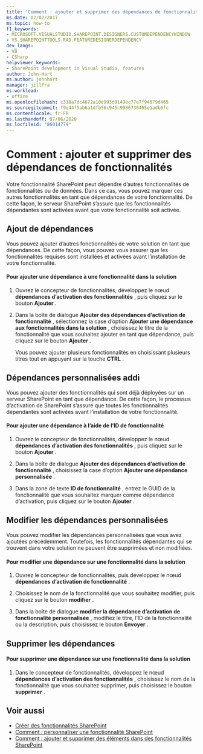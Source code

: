 ```yaml
---
title: 'Comment : ajouter et supprimer des dépendances de fonctionnalités | Microsoft Docs'
ms.date: 02/02/2017
ms.topic: how-to
f1_keywords:
- MICROSOFT.VISUALSTUDIO.SHAREPOINT.DESIGNERS.CUSTOMDEPENDENCYWINDOW
- VS.SHAREPOINTTOOLS.RAD.FEATUREDESIGNERDEPENDENCY
dev_langs:
- VB
- CSharp
helpviewer_keywords:
- SharePoint development in Visual Studio, features
author: John-Hart
ms.author: johnhart
manager: jillfra
ms.workload:
- office
ms.openlocfilehash: c318a7dc4672a10e993d0149ec77e7f94679d465
ms.sourcegitcommit: f9e44f5ab6a1dfb56c945c9986730465e1adb6fc
ms.contentlocale: fr-FR
ms.lasthandoff: 07/06/2020
ms.locfileid: "86014779"
---
```

# <a name="how-to-add-and-remove-feature-dependencies"></a>Comment : ajouter et supprimer des dépendances de fonctionnalités
  Votre fonctionnalité SharePoint peut dépendre d’autres fonctionnalités de fonctionnalités ou de données. Dans ce cas, vous pouvez marquer ces autres fonctionnalités en tant que dépendances de votre fonctionnalité. De cette façon, le serveur SharePoint s’assure que les fonctionnalités dépendantes sont activées avant que votre fonctionnalité soit activée.

## <a name="add-dependencies"></a>Ajout de dépendances
 Vous pouvez ajouter d’autres fonctionnalités de votre solution en tant que dépendances. De cette façon, vous pouvez vous assurer que les fonctionnalités requises sont installées et activées avant l’installation de votre fonctionnalité.

#### <a name="to-add-a-dependency-on-a-feature-in-the-solution"></a>Pour ajouter une dépendance à une fonctionnalité dans la solution

1. Ouvrez le concepteur de fonctionnalités, développez le nœud **dépendances d’activation des fonctionnalités** , puis cliquez sur le bouton **Ajouter** .

2. Dans la boîte de dialogue **Ajouter des dépendances d’activation de fonctionnalité** , sélectionnez la case d’option **Ajouter une dépendance aux fonctionnalités dans la solution** , choisissez le titre de la fonctionnalité que vous souhaitez ajouter en tant que dépendance, puis cliquez sur le bouton **Ajouter** .

     Vous pouvez ajouter plusieurs fonctionnalités en choisissant plusieurs titres tout en appuyant sur la touche **CTRL** .

## <a name="addi-custom-dependencies"></a>Dépendances personnalisées addi
 Vous pouvez ajouter des fonctionnalités qui sont déjà déployées sur un serveur SharePoint en tant que dépendance. De cette façon, le processus d’activation de SharePoint s’assure que toutes les fonctionnalités dépendantes sont activées avant l’installation de votre fonctionnalité.

#### <a name="to-add-a-dependency-by-the-feature-id"></a>Pour ajouter une dépendance à l’aide de l’ID de fonctionnalité

1. Ouvrez le concepteur de fonctionnalités, développez le nœud **dépendances d’activation des fonctionnalités** , puis cliquez sur le bouton **Ajouter** .

2. Dans la boîte de dialogue **Ajouter des dépendances d’activation de fonctionnalité** , choisissez la case d’option **Ajouter une dépendance personnalisée** .

3. Dans la zone de texte **ID de fonctionnalité** , entrez le GUID de la fonctionnalité que vous souhaitez marquer comme dépendance d’activation, puis cliquez sur le bouton **Ajouter** .

## <a name="edit-custom-dependencies"></a>Modifier les dépendances personnalisées
 Vous pouvez modifier les dépendances personnalisées que vous avez ajoutées précédemment. Toutefois, les fonctionnalités dépendantes qui se trouvent dans votre solution ne peuvent être supprimées et non modifiées.

#### <a name="to-change-a-dependency-on-a-feature-in-the-solution"></a>Pour modifier une dépendance sur une fonctionnalité dans la solution

1. Ouvrez le concepteur de fonctionnalités, puis développez le nœud **dépendances d’activation de fonctionnalité** .

2. Choisissez le nom de la fonctionnalité que vous souhaitez modifier, puis cliquez sur le bouton **modifier** .

3. Dans la boîte de dialogue **modifier la dépendance d’activation de fonctionnalité personnalisée** , modifiez le titre, l’ID de la fonctionnalité ou la description, puis choisissez le bouton **Envoyer** .

## <a name="remove-dependencies"></a>Supprimer les dépendances

#### <a name="to-remove-a-dependency-on-a-feature-in-the-solution"></a>Pour supprimer une dépendance sur une fonctionnalité dans la solution

1. Dans le concepteur de fonctionnalités, développez le nœud **dépendances d’activation des fonctionnalités** , choisissez le nom de la fonctionnalité que vous souhaitez supprimer, puis choisissez le bouton **supprimer** .

## <a name="see-also"></a>Voir aussi
- [Créer des fonctionnalités SharePoint](../sharepoint/creating-sharepoint-features.md)
- [Comment : personnaliser une fonctionnalité SharePoint](../sharepoint/how-to-customize-a-sharepoint-feature.md)
- [Comment : ajouter et supprimer des éléments dans des fonctionnalités SharePoint](../sharepoint/how-to-add-and-remove-items-to-sharepoint-features.md)
